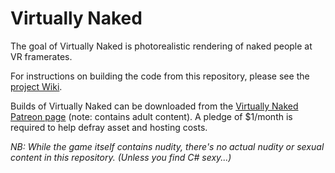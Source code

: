 # Virtually Naked

The goal of Virtually Naked is photorealistic rendering of naked people at VR framerates.

For instructions on building the code from this repository, please see the [project Wiki](https://github.com/virtuallynaked/virtually-naked/wiki/).

Builds of Virtually Naked can be downloaded from the [Virtually Naked Patreon page](https://www.patreon.com/virtuallynaked) (note: contains adult content). A pledge of $1/month is required to help defray asset and hosting costs.

_NB: While the game itself contains nudity, there's no actual nudity or sexual content in this repository. (Unless you find C# sexy...)_
